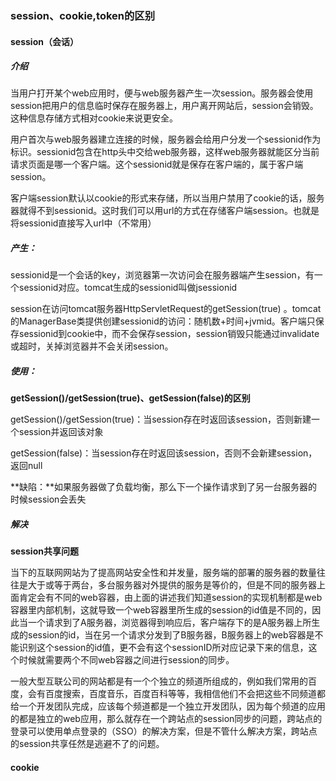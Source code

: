 ### session、cookie,token的区别

#### session（会话）

##### 介绍

当用户打开某个web应用时，便与web服务器产生一次session。服务器会使用session把用户的信息临时保存在服务器上，用户离开网站后，session会销毁。这种信息存储方式相对cookie来说更安全。

​	用户首次与web服务器建立连接的时候，服务器会给用户分发一个sessionid作为标识。sessionid包含在http头中交给web服务器，这样web服务器就能区分当前请求页面是哪一个客户端。这个sessionid就是保存在客户端的，属于客户端session。

​	客户端session默认以cookie的形式来存储，所以当用户禁用了cookie的话，服务器就得不到sessionid。这时我们可以用url的方式在存储客户端session。也就是将sessionid直接写入url中（不常用）

##### 产生：

sessionid是一个会话的key，浏览器第一次访问会在服务器端产生session，有一个sessionid对应。tomcat生成的sessionid叫做jsessionid

session在访问tomcat服务器HttpServletRequest的getSession(true) 。tomcat的ManagerBase类提供创建sessionid的访问：随机数+时间+jvmid。客户端只保存sessionid到cookie中，而不会保存session，session销毁只能通过invalidate或超时，关掉浏览器并不会关闭session。 

##### 使用：

**getSession()/getSession(true)、getSession(false)的区别**

getSession()/getSession(true)：当session存在时返回该session，否则新建一个session并返回该对象

getSession(false)：当session存在时返回该session，否则不会新建session，返回null

**缺陷：**如果服务器做了负载均衡，那么下一个操作请求到了另一台服务器的时候session会丢失

##### 解决

**session共享问题**

当下的互联网网站为了提高网站安全性和并发量，服务端的部署的服务器的数量往往是大于或等于两台，多台服务器对外提供的服务是等价的，但是不同的服务器上面肯定会有不同的web容器，由上面的讲述我们知道session的实现机制都是web容器里内部机制，这就导致一个web容器里所生成的session的id值是不同的，因此当一个请求到了A服务器，浏览器得到响应后，客户端存下的是A服务器上所生成的session的id，当在另一个请求分发到了B服务器，B服务器上的web容器是不能识别这个session的id值，更不会有这个sessionID所对应记录下来的信息，这个时候就需要两个不同web容器之间进行session的同步。

一般大型互联公司的网站都是有一个个独立的频道所组成的，例如我们常用的百度，会有百度搜索，百度音乐，百度百科等等，我相信他们不会把这些不同频道都给一个开发团队完成，应该每个频道都是一个独立开发团队，因为每个频道的应用的都是独立的web应用，那么就存在一个跨站点的session同步的问题，跨站点的登录可以使用单点登录的（SSO）的解决方案，但是不管什么解决方案，跨站点的session共享任然是逃避不了的问题。

#### cookie

